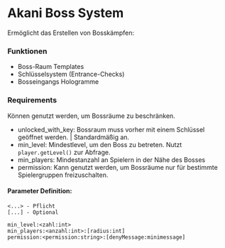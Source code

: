 # Akani Boss System
Ermöglicht das Erstellen von Bosskämpfen:


### Funktionen 
- Boss-Raum Templates
- Schlüsselsystem (Entrance-Checks)
- Bosseingangs Hologramme


### Requirements
Können genutzt werden, um Bossräume zu beschränken.

- unlocked_with_key: Bossraum muss vorher mit einem Schlüssel geöffnet werden. | Standardmäßig an.
- min_level: Mindestlevel, um den Boss zu betreten. Nutzt ``player.getLevel()`` zur Abfrage.
- min_players: Mindestanzahl an Spielern in der Nähe des Bosses
- permission: Kann genutzt werden, um Bossräume nur für bestimmte Spielergruppen freizuschalten.
#### Parameter Definition:
````
<...> - Pflicht
[...] - Optional

min_level:<zahl:int>
min_players:<anzahl:int>:[radius:int]
permission:<permission:string>:[denyMessage:minimessage]
````